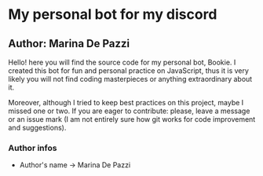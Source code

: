 # My personal bot for my discord

## Author: Marina De Pazzi

Hello! here you will find the source code for my personal bot, Bookie. I created this bot for fun and personal practice on JavaScript, thus it is very likely you will not find coding masterpieces or anything extraordinary about it. 

Moreover, although I tried to keep best practices on this project, maybe I missed one or two. If you are eager to contribute: please, leave a message or an issue mark (I am not entirely sure how git works for code improvement and suggestions). 

### Author infos
* Author's name -> Marina De Pazzi
